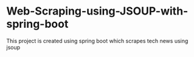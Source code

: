 # Web-Scraping-using-JSOUP-with-spring-boot
This project is created using spring boot which scrapes tech news using jsoup
